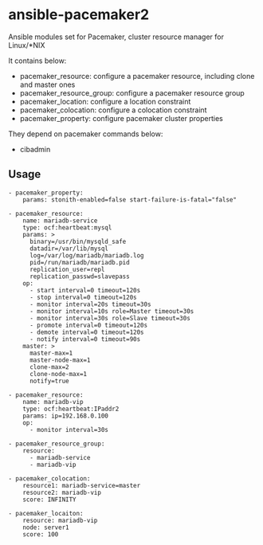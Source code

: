 # ansible-pacemaker2

Ansible modules set for Pacemaker, cluster resource manager for Linux/*NIX

It contains below:
- pacemaker_resource: configure a pacemaker resource, including clone and master ones
- pacemaker_resource_group: configure a pacemaker resource group
- pacemaker_location: configure a location constraint
- pacemaker_colocation: configure a colocation constraint
- pacemaker_property: configure pacemaker cluster properties

They depend on pacemaker commands below:
- cibadmin

## Usage

```
- pacemaker_property:
    params: stonith-enabled=false start-failure-is-fatal="false"

- pacemaker_resource:
    name: mariadb-service
    type: ocf:heartbeat:mysql
    params: >
      binary=/usr/bin/mysqld_safe
      datadir=/var/lib/mysql
      log=/var/log/mariadb/mariadb.log
      pid=/run/mariadb/mariadb.pid
      replication_user=repl
      replication_passwd=slavepass
    op:
      - start interval=0 timeout=120s
      - stop interval=0 timeout=120s
      - monitor interval=20s timeout=30s
      - monitor interval=10s role=Master timeout=30s
      - monitor interval=30s role=Slave timeout=30s
      - promote interval=0 timeout=120s
      - demote interval=0 timeout=120s
      - notify interval=0 timeout=90s
    master: >
      master-max=1
      master-node-max=1
      clone-max=2
      clone-node-max=1
      notify=true

- pacemaker_resource:
    name: mariadb-vip
    type: ocf:heartbeat:IPaddr2
    params: ip=192.168.0.100
    op:
      - monitor interval=30s

- pacemaker_resource_group:
    resource:
      - mariadb-service
      - mariadb-vip

- pacemaker_colocation:
    resource1: mariadb-service=master
    resource2: mariadb-vip
    score: INFINITY

- pacemaker_locaiton:
    resource: mariadb-vip
    node: server1
    score: 100
```
